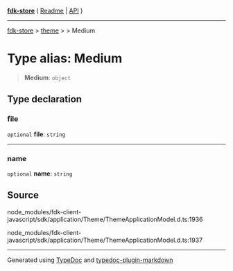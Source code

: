 [**fdk-store**](../../../README.md) ( [Readme](../../../README.md) \| [API](../../../API.md) )

---

[fdk-store](../../../API.md) > [theme](../../README.md) > [<internal>](../README.md) > Medium

# Type alias: Medium

> **Medium**: `object`

## Type declaration

### file

`optional` **file**: `string`

---

### name

`optional` **name**: `string`

## Source

node_modules/fdk-client-javascript/sdk/application/Theme/ThemeApplicationModel.d.ts:1936

node_modules/fdk-client-javascript/sdk/application/Theme/ThemeApplicationModel.d.ts:1937

---

Generated using [TypeDoc](https://typedoc.org/) and [typedoc-plugin-markdown](https://www.npmjs.com/package/typedoc-plugin-markdown)
